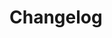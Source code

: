 # Changelog

<!-- See [GitHub Releases][releases] for the changelog.

[releases]: https://github.com/benabel/remark-fenced_divs/releases -->
